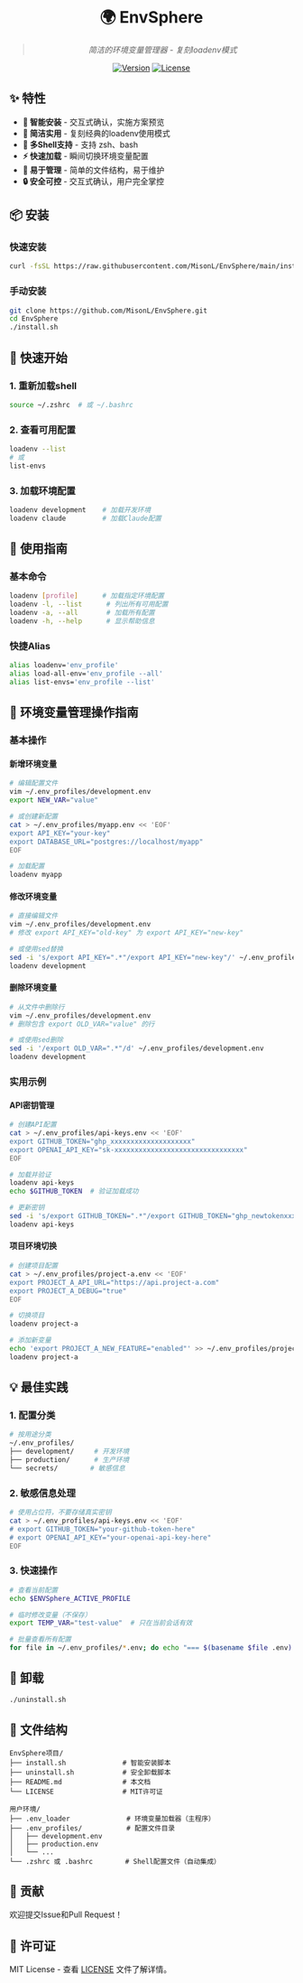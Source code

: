 <div align="center">

# 🌍 EnvSphere

> *简洁的环境变量管理器 - 复刻loadenv模式*

[![Version](https://img.shields.io/badge/version-1.0.0-blue.svg)](https://github.com/MisonL/EnvSphere)
[![License](https://img.shields.io/badge/license-MIT-green.svg)](LICENSE)

</div>

## ✨ 特性

- **🚀 智能安装** - 交互式确认，实施方案预览
- **🎯 简洁实用** - 复刻经典的loadenv使用模式
- **🐚 多Shell支持** - 支持 zsh、bash
- **⚡ 快速加载** - 瞬间切换环境变量配置
- **📝 易于管理** - 简单的文件结构，易于维护
- **🔒 安全可控** - 交互式确认，用户完全掌控

## 📦 安装

### 快速安装
```bash
curl -fsSL https://raw.githubusercontent.com/MisonL/EnvSphere/main/install.sh | bash
```

### 手动安装
```bash
git clone https://github.com/MisonL/EnvSphere.git
cd EnvSphere
./install.sh
```

## 🚀 快速开始

### 1. 重新加载shell
```bash
source ~/.zshrc  # 或 ~/.bashrc
```

### 2. 查看可用配置
```bash
loadenv --list
# 或
list-envs
```

### 3. 加载环境配置
```bash
loadenv development    # 加载开发环境
loadenv claude         # 加载Claude配置
```

## 📖 使用指南

### 基本命令
```bash
loadenv [profile]      # 加载指定环境配置
loadenv -l, --list      # 列出所有可用配置
loadenv -a, --all       # 加载所有配置
loadenv -h, --help      # 显示帮助信息
```

### 快捷Alias
```bash
alias loadenv='env_profile'
alias load-all-env='env_profile --all'
alias list-envs='env_profile --list'
```

## 🔧 环境变量管理操作指南

### 基本操作

#### 新增环境变量
```bash
# 编辑配置文件
vim ~/.env_profiles/development.env
export NEW_VAR="value"

# 或创建新配置
cat > ~/.env_profiles/myapp.env << 'EOF'
export API_KEY="your-key"
export DATABASE_URL="postgres://localhost/myapp"
EOF

# 加载配置
loadenv myapp
```

#### 修改环境变量
```bash
# 直接编辑文件
vim ~/.env_profiles/development.env
# 修改 export API_KEY="old-key" 为 export API_KEY="new-key"

# 或使用sed替换
sed -i 's/export API_KEY=".*"/export API_KEY="new-key"/' ~/.env_profiles/development.env
loadenv development
```

#### 删除环境变量
```bash
# 从文件中删除行
vim ~/.env_profiles/development.env
# 删除包含 export OLD_VAR="value" 的行

# 或使用sed删除
sed -i '/export OLD_VAR=".*"/d' ~/.env_profiles/development.env
loadenv development
```

### 实用示例

#### API密钥管理
```bash
# 创建API配置
cat > ~/.env_profiles/api-keys.env << 'EOF'
export GITHUB_TOKEN="ghp_xxxxxxxxxxxxxxxxxxxx"
export OPENAI_API_KEY="sk-xxxxxxxxxxxxxxxxxxxxxxxxxxxxxxxx"
EOF

# 加载并验证
loadenv api-keys
echo $GITHUB_TOKEN  # 验证加载成功

# 更新密钥
sed -i 's/export GITHUB_TOKEN=".*"/export GITHUB_TOKEN="ghp_newtokenxxxx"/' ~/.env_profiles/api-keys.env
loadenv api-keys
```

#### 项目环境切换
```bash
# 创建项目配置
cat > ~/.env_profiles/project-a.env << 'EOF'
export PROJECT_A_API_URL="https://api.project-a.com"
export PROJECT_A_DEBUG="true"
EOF

# 切换项目
loadenv project-a

# 添加新变量
echo 'export PROJECT_A_NEW_FEATURE="enabled"' >> ~/.env_profiles/project-a.env
loadenv project-a
```

## 💡 最佳实践

### 1. 配置分类
```bash
# 按用途分类
~/.env_profiles/
├── development/     # 开发环境
├── production/      # 生产环境
└── secrets/        # 敏感信息
```

### 2. 敏感信息处理
```bash
# 使用占位符，不要存储真实密钥
cat > ~/.env_profiles/api-keys.env << 'EOF'
# export GITHUB_TOKEN="your-github-token-here"
# export OPENAI_API_KEY="your-openai-api-key-here"
EOF
```

### 3. 快速操作
```bash
# 查看当前配置
echo $ENVSphere_ACTIVE_PROFILE

# 临时修改变量（不保存）
export TEMP_VAR="test-value"  # 只在当前会话有效

# 批量查看所有配置
for file in ~/.env_profiles/*.env; do echo "=== $(basename $file .env) ==="; cat "$file"; done
```

## 🔧 卸载

```bash
./uninstall.sh
```

## 📁 文件结构

```
EnvSphere项目/
├── install.sh              # 智能安装脚本
├── uninstall.sh            # 安全卸载脚本
├── README.md               # 本文档
└── LICENSE                 # MIT许可证

用户环境/
├── .env_loader              # 环境变量加载器（主程序）
├── .env_profiles/           # 配置文件目录
│   ├── development.env
│   ├── production.env
│   └── ...
└── .zshrc 或 .bashrc        # Shell配置文件（自动集成）
```

## 🤝 贡献

欢迎提交Issue和Pull Request！

## 📄 许可证

MIT License - 查看 [LICENSE](LICENSE) 文件了解详情。